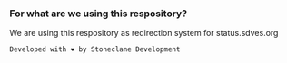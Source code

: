 ### For what are we using this respository?
We are using this respository as redirection system for status.sdves.org

```
Developed with ❤️ by Stoneclane Development
```

